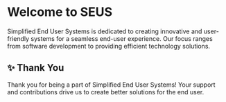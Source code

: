 # Welcome to SEUS

Simplified End User Systems is dedicated to creating innovative and user-friendly systems for a seamless end-user experience. Our focus ranges from software development to providing efficient technology solutions.


## ✨ Thank You

Thank you for being a part of Simplified End User Systems! Your support and contributions drive us to create better solutions for the end user.
